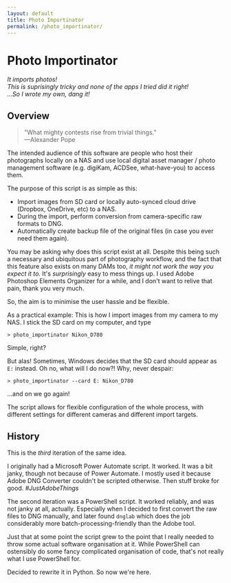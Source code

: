 ```yaml
---
layout: default
title: Photo Importinator
permalink: /photo_importinator/
---
```


# Photo Importinator

*It imports photos!  
This is suprisingly tricky and none of the apps I tried did it right!  
...So I wrote my own, dang it!*

## Overview

> "What mighty contests rise from trivial things."  
> —Alexander Pope

The intended audience of this software are people who host their
photographs locally on a NAS and use local digital asset
manager / photo management software (e.g. digiKam, ACDSee, what-have-you)
to access them.

The purpose of this script is as simple as this:

* Import images from SD card or locally auto-synced cloud drive
  (Dropbox, OneDrive, etc) to a NAS.
* During the import, perform conversion from camera-specific
  raw formats to DNG.
* Automatically create backup file of the original files (in case
  you ever need them again).

You may be asking why does this script exist at all.
Despite this being such a necessary and ubiquitous part of
photography workflow, and the fact that this feature also exists
on many DAMs too, *it might not work the way you expect it to.*
It's *surprisingly* easy to mess things up. I used
Adobe Photoshop Elements Organizer for a while, and I don't
want to relive that pain, thank you very much.

So, the aim is to minimise the user hassle and be flexible.

As a practical example: This is how I import images from my
camera to my NAS. I stick the SD card on my computer, and type

```console
> photo_importinator Nikon_D780
```

Simple, right?

But alas! Sometimes, Windows decides that the SD card should appear as `E:`
instead. Oh no, what will I do now?! Why, never despair:

```console
> photo_importinator --card E: Nikon_D780
```

...and on we go again!

The script allows for flexible configuration of the whole process,
with different settings for different cameras and different import targets.

## History

This is the *third* iteration of the same idea.

I originally had a Microsoft Power Automate script. It worked.
It was a bit janky, though not because of Power Automate.
I mostly used it because Adobe DNG Converter couldn't be scripted
otherwise. Then stuff broke for good. *#JustAdobeThings*

The second iteration was a PowerShell script. It worked
reliably, and was not janky at all, actually. Especially when I
decided to first convert the raw files to DNG manually, and
later found `dnglab` which does the job considerably more
batch-processing-friendly than the Adobe tool.

Just that at some point the script grew to the point that I really
needed to throw some actual software organisation at it. While
PowerShell can ostensibly do some fancy complicated organisation
of code, that's not really what I use PowerShell for.

Decided to rewrite it in Python. So now we're here.
